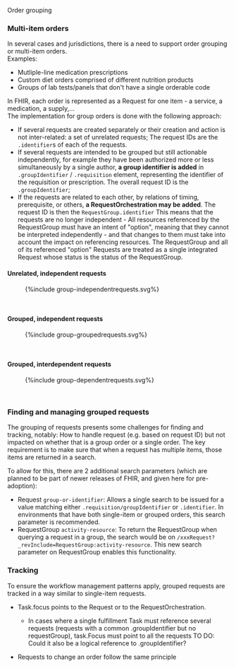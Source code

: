 Order grouping

### Multi-item orders

In several cases and jurisdictions, there is a need to support order grouping or multi-item orders.  
Examples: 
* Mutliple-line medication prescriptions
* Custom diet orders comprised of different nutrition products
* Groups of lab tests/panels that don't have a single orderable code

In FHIR, each order is represented as a Request for one item - a service, a medication, a supply,...  
The implementation for group orders is done with the following approach:

* If several requests are created separately or their creation and action is not inter-related: a set of unrelated requests; The request IDs are the `.identifier`s of each of the requests.   
* If several requests are intended to be grouped but still actionable independently, for example they have been authorized more or less simultaneously by a single author, **a group identifier is added** in `.groupIdentifier` / `.requisition` element, representing the identifier of the requisition or prescription. The overall request ID is the `.groupIdentifier`;  
* If the requests are related to each other, by relations of timing, prerequisite, or others, **a RequestOrchestration may be added**. The request ID is then the `RequestGroup.identifier` This means that the requests are no longer independent - All resources referenced by the RequestGroup must have an intent of "option", meaning that they cannot be interpreted independently - and that changes to them must take into account the impact on referencing resources. The RequestGroup and all of its referenced "option" Requests are treated as a single integrated Request whose status is the status of the RequestGroup.


#### Unrelated, independent requests

<figure>
{%include group-independentrequests.svg%}
</figure>
<br clear="all"/>

#### Grouped, independent requests

<figure>
{%include group-groupedrequests.svg%}
</figure>
<br clear="all"/>

#### Grouped, interdependent requests
<figure>
{%include group-dependentrequests.svg%}
</figure>
<br clear="all"/>



### Finding and managing grouped requests 
The grouping of requests presents some challenges for finding and tracking, notably: How to handle request (e.g. based on request ID) but not impacted on whether that is a group order or a single order.
The key requirement is to make sure that when a request has multiple items, those items are returned in a search.

To allow for this, there are 2 additional search parameters (which are planned to be part of newer releases of FHIR, and given here for pre-adoption):

* Request `group-or-identifier`: Allows a single search to be issued for a value matching either `.requisition/groupIdentifier` or `.identifier`. In environments that have both single-item or grouped orders, this search parameter is recommended.
* RequestGroup `activity-resource`: To return the RequestGroup when querying a request in a group, the search would be on `/xxxRequest?_revInclude=RequestGroup:activity-resource`. This new search parameter on RequestGroup enables this functionality. 


### Tracking

To ensure the workflow management patterns apply, grouped requests are tracked in a way similar to single-item requests. 
* Task.focus points to the Request or to the RequestOrchestration.
  * In cases where a single fulfillment Task must reference several requests (requests with a common .groupIdentifier but no requestGroup), task.Focus must point to all the requests
  TO DO: Could it also be a logical reference to .groupIdentifier?
  

* Requests to change an order follow the same principle


